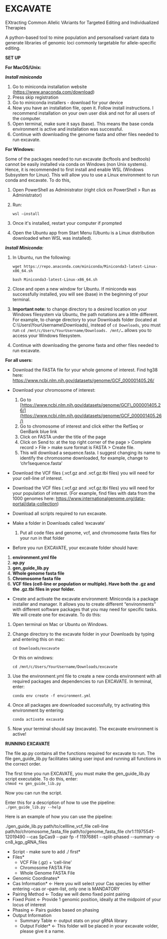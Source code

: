 # EXCAVATE

EXtracting Common Allelic VAriants for Targeted Editing and Individualized Therapies

A python-based tool to mine population and personalised variant data to generate libraries of genomic loci commonly targetable for allele-specific editing.

**SET UP**

**For MacOS/Unix:**

***Install miniconda*** 
1. Go to miniconda installation website (https://www.anaconda.com/download)  
2. Press skip registration  
3. Go to miniconda installers \- download for your device  
4. Now you have an installation file, open it. Follow install instructions. I recommend installation on your own user disk and not for all users of the computer.  
5. Open terminal, make sure it says (base). This means the base conda environment is active and installation was successful.  
6. Continue with downloading the genome fasta and other files needed to run excavate.

**For Windows:**

Some of the packages needed to run excavate (bcftools and bedtools) cannot be easily installed via conda on Windows (non Unix systems). Hence, it is recommended to first install and enable WSL (Windows Subsystem for Linux). This will allow you to use a Linux environment to run conda and excavate. To do this,

1. Open PowerShell as Administrator (right click on PowerShell \> Run as Administrator)  
2. Run:
   
   `wsl –install`

4. Once it's installed, restart your computer if prompted  
5. Open the Ubuntu app from Start Menu (Ubuntu is a Linux distribution downloaded when WSL was installed).
   
***Install Miniconda:***  
1. In Ubuntu, run the following:

   

   `wget https://repo.anaconda.com/miniconda/Miniconda3-latest-Linux-x86_64.sh`

   `bash Miniconda3-latest-Linux-x86_64.sh`

   

2. Close and open a new window for Ubuntu. If miniconda was successfully installed, you will see (base) in the beginning of your terminal.

   

3. **Important note:** to change directory to a desired location on your Windows filesystem via Ubuntu, the path notations are a little different. For example, to change directory to your Downloads folder (located at C:\\Users\\YourUsername\\Downloads), instead of `cd Downloads`, you must run `cd /mnt/c/Users/YourUsername/Downloads. /mnt/…` allows you to access your Windows filesystem.

    

4. Continue with downloading the genome fasta and other files needed to run excavate.

**For all users:**

- Download the FASTA file for your whole genome of interest. Find hg38 here: https://www.ncbi.nlm.nih.gov/datasets/genome/GCF_000001405.26/

- Download your chromosome of interest:  
	1. Go to [https://www.ncbi.nlm.nih.gov/datasets/genome/GCF\_000001405.26/](https://www.ncbi.nlm.nih.gov/datasets/genome/GCF_000001405.26/)  
	2. Go to chromosome of interest and click either the RefSeq or GenBank blue link  
	3. Click on FASTA under the title of the page  
	4. Click on Send to: at the top right corner of the page \> Complete record \> File \> make sure format is FASTA \> Create file.  
	5. This will download a sequence.fasta. I suggest changing its name to identify the chromosome downloaded, for example, change to ‘chr1sequence.fasta’

- Download the VCF files (.vcf.gz and .vcf.gz.tbi files) you will need for your cell-line of interest.

- Download the VCF files (.vcf.gz and .vcf.gz.tbi files) you will need for your population of interest. (For example, find files with data from the 1000 genomes here: https://www.internationalgenome.org/data-portal/data-collection)

- Download all scripts required to run excavate.  
    
- Make a folder in Downloads called ‘excavate’
	1. Put all code files and genome, vcf, and chromosome fasta files for your run in that folder

- Before you run EXCAVATE, your excavate folder should have:  
1. **environment.yml file**  
2. **ap.py**  
3. **gen\_guide\_lib.py**  
4. **Whole genome fasta file**  
5. **Chromosome fasta file**  
6. **VCF files (cell-line or population or multiple). Have both the .gz and the .gz.tbi files in your folder.**

   

- Create and activate the excavate environment: Miniconda is a package installer and manager. It allows you to create different “environments” with different software packages that you may need for specific tasks. We will create one for excavate. To do this:  
1. Open terminal on Mac or Ubuntu on Windows.  
2. Change directory to the excavate folder in your Downloads by typing and entering this on mac:

   `cd Downloads/excavate`

   Or this on windows:

   	`cd /mnt/c/Users/YourUsername/Downloads/excavate`

   

3. Use the environment.yml file to create a new conda environment with all required packages and dependencies to run EXCAVATE. In terminal, enter:

   `conda env create -f environment.yml`

	

4. Once all packages are downloaded successfully, try activating this environment by entering:

   `conda activate excavate`

5. Now your terminal should say (excavate). The excavate environment is active\!

**RUNNING EXCAVATE**

The file ap.py contains all the functions required for excavate to run. The file gen\_guide\_lib.py facilitates taking user input and running all functions in the correct order. 

The first time you run EXCAVATE, you must make the gen\_guide\_lib.py script executable. To do this, enter:  
`chmod +x gen_guide_lib.py` 

Now you can run the script.

Enter this for a description of how to use the pipeline:  
`./gen_guide_lib.py --help`

Here is an example of how you can use the pipeline:

./gen\_guide\_lib.py path/to/cellline\_vcf\_file cell-line path/to/chromosome\_fasta\_file path/to/genome\_fasta\_file chr1:11975541-12019490 \--cas SpCas9 \--pair fp \-f 11976861 \--split-phased \--summary \-o cn8\_kgp\_gRNA\_files

- Script \- make sure to add ./ first\*  
- Files\*  
  - VCF File (.gz) \+ ‘cell-line’  
  - Chromosome FASTA File  
  - Whole Genome FASTA File  
- Genomic Coordinates\*  
- Cas Information\* \<- Here you will select your Cas species by either entering –cas or –pam-list, only one is MANDATORY  
- Pairing Method \<- Today we will demo fixed point pairing  
- Fixed Point \<- Provide 1 genomic position, ideally at the midpoint of your locus of interest  
- Phasing \<- Pairs guides based on phasing   
- Output Information  
  - Summary Table \<- output stats on your gRNA library  
  - Output Folder\* \<- This folder will be placed in your excavate volder, please give it a name.
